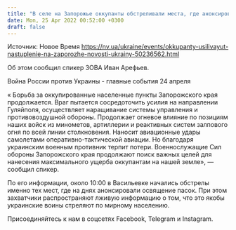 ```yaml
---
title: "В селе на Запорожье оккупанты обстреливали места, где анонсировалось освящение пасок"
date: Mon, 25 Apr 2022 00:52:00 +0300
draft: false
---
```

Источник: Новое Время https://nv.ua/ukraine/events/okkupanty-usilivayut-nastuplenie-na-zaporozhe-novosti-ukrainy-50236562.html


Об этом сообщил спикер ЗОВА Иван Арефьев.

Война России против Украины - главные события 24 апреля

« Борьба за оккупированные населенные пункты Запорожского края продолжается. Враг пытается сосредоточить усилия на направлении Гуляйполя, осуществляет наращивание системы управления и противовоздушной обороны. Продолжает огневое влияние по позициям наших войск из минометов, артиллерии и реактивных систем залпового огня по всей линии столкновения. Наносит авиационные удары самолетами оперативно-тактической авиации. Но благодаря украинским военным противник терпит потери. Военнослужащие Сил обороны Запорожского края продолжают поиск важных целей для нанесения максимального ущерба оккупантам на нашей земле», — сообщил спикер.

По его информации, около 10:00 в Васильевке начались обстрелы именно тех мест, где на днях анонсировали освящение пасок. При этом захватчики распространяют лживую информацию о том, что это якобы украинские воины стреляют по мирному населению.

Присоединяйтесь к нам в соцсетях Facebook, Telegram и Instagram.
